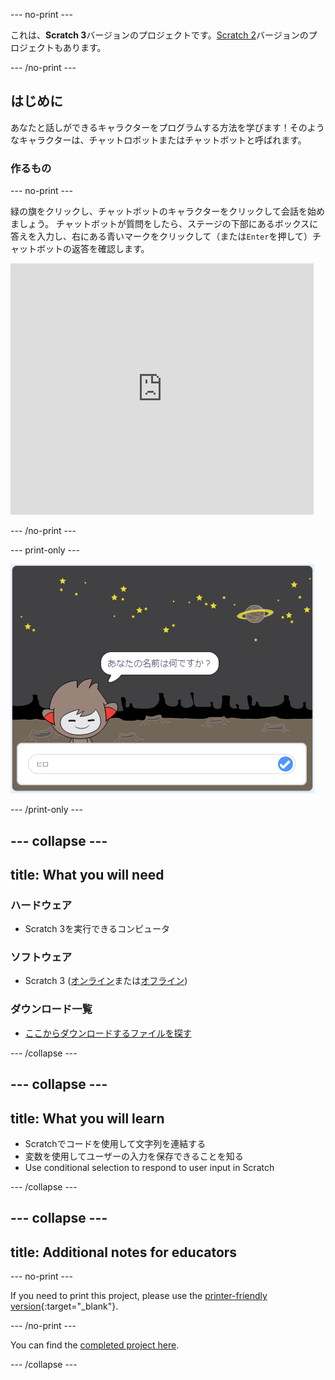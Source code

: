 \--- no-print \---

これは、**Scratch 3**バージョンのプロジェクトです。[Scratch 2](https://projects.raspberrypi.org/en/projects/chatbot-scratch2)バージョンのプロジェクトもあります。

\--- /no-print \---

## はじめに

あなたと話しができるキャラクターをプログラムする方法を学びます！そのようなキャラクターは、チャットロボットまたはチャットボットと呼ばれます。

### 作るもの

\--- no-print \---

緑の旗をクリックし、チャットボットのキャラクターをクリックして会話を始めましょう。 チャットボットが質問をしたら、ステージの下部にあるボックスに答えを入力し、右にある青いマークをクリックして（または`Enter`を押して）チャットボットの返答を確認します。

<div class="scratch-preview">
  <iframe allowtransparency="true" width="485" height="402" src="https://scratch.mit.edu/projects/embed/248864190/?autostart=false" 
  frameborder="0" scrolling="no"></iframe>
</div>

\--- /no-print \---

\--- print-only \---

![完成したプロジェクト](images/chatbot-preview.png)

\--- /print-only \---

## \--- collapse \---

## title: What you will need

### ハードウェア

- Scratch 3を実行できるコンピュータ

### ソフトウェア

- Scratch 3 ([オンライン](https://rpf.io/scratchon)または[オフライン](https://rpf.io/scratchoff))

### ダウンロード一覧

- [ここからダウンロードするファイルを探す](http://rpf.io/p/en/chatbot-go) 

\--- /collapse \---

## \--- collapse \---

## title: What you will learn

- Scratchでコードを使用して文字列を連結する
- 変数を使用してユーザーの入力を保存できることを知る
- Use conditional selection to respond to user input in Scratch

\--- /collapse \---

## \--- collapse \---

## title: Additional notes for educators

\--- no-print \---

If you need to print this project, please use the [printer-friendly version](https://projects.raspberrypi.org/en/projects/chatbot/print){:target="_blank"}.

\--- /no-print \---

You can find the [completed project here](http://rpf.io/p/en/chatbot-get).

\--- /collapse \---